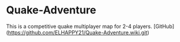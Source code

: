 # Quake-Adventure
This is a competitive quake multiplayer map for 2-4 players.
[GitHub] (https://github.com/ELHAPPY21/Quake-Adventure.wiki.git)
